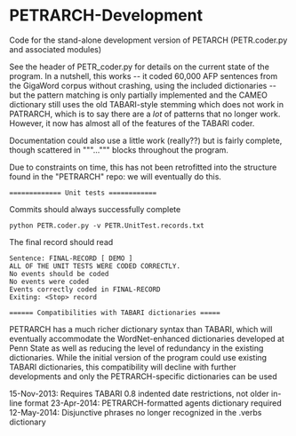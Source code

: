 PETRARCH-Development
====================

Code for the stand-alone development version of PETARCH (PETR.coder.py and associated modules)

See the header of PETR_coder.py for details on the current state of the program. In a 
nutshell, this works -- it coded 60,000 AFP sentences from the GigaWord corpus without 
crashing, using the included dictionaries -- but the pattern matching is only partially 
implemented and the CAMEO dictionary still uses the old TABARI-style stemming which does 
not work in PATRARCH, which is to say there are a *lot* of patterns that no longer work. 
However, it now has almost all of the features of the TABARI coder.

Documentation could also use a little work (really??) but is fairly complete, though 
scattered in """...""" blocks throughout the program.

Due to constraints on time, this has not been retrofitted into the structure found in 
the "PETRARCH" repo: we will eventually do this.

	============= Unit tests ============

Commits should always successfully complete 

	python PETR.coder.py -v PETR.UnitTest.records.txt

The final record should read

	Sentence: FINAL-RECORD [ DEMO ]
	ALL OF THE UNIT TESTS WERE CODED CORRECTLY. 
	No events should be coded
	No events were coded
	Events correctly coded in FINAL-RECORD
	Exiting: <Stop> record 

	====== Compatibilities with TABARI dictionaries =====

PETRARCH has a much richer dictionary syntax than TABARI, which will eventually accommodate 
the WordNet-enhanced dictionaries developed at Penn State as well as reducing the level 
of redundancy in the existing dictionaries. While the initial version of the program 
could use existing TABARI dictionaries, this compatibility will decline with further 
developments and only the PETRARCH-specific dictionaries can be used

15-Nov-2013: Requires TABARI 0.8 indented date restrictions, not older in-line format
23-Apr-2014: PETRARCH-formatted agents dictionary required
12-May-2014: Disjunctive phrases no longer recognized in the .verbs dictionary
